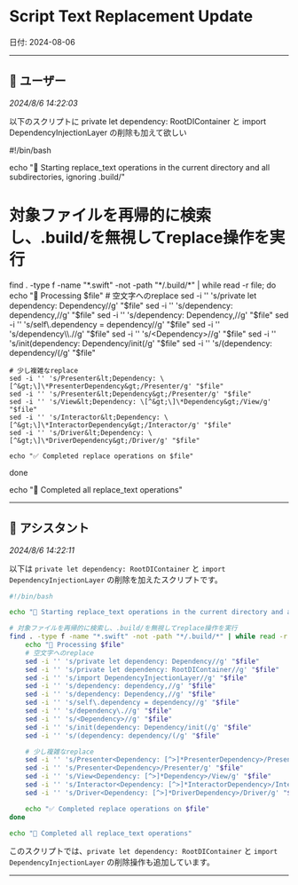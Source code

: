 # Script Text Replacement Update

日付: 2024-08-06

---

## 👤 ユーザー
*2024/8/6 14:22:03*

以下のスクリプトに
private let dependency: RootDIContainer
と
import DependencyInjectionLayer
の削除も加えて欲しい

#!/bin/bash

echo "🔄 Starting replace\_text operations in the current directory and all subdirectories, ignoring .build/"

# 対象ファイルを再帰的に検索し、.build/を無視してreplace操作を実行
find . -type f -name "\*.swift" -not -path "\*/.build/\*" | while read -r file; do
    echo "📄 Processing $file"
    # 空文字へのreplace
    sed -i '' 's/private let dependency: Dependency//g' "$file"
    sed -i '' 's/dependency: dependency,//g' "$file"
    sed -i '' 's/dependency: Dependency,//g' "$file"
    sed -i '' 's/self\\.dependency = dependency//g' "$file"
    sed -i '' 's/dependency\\.//g' "$file"
    sed -i '' 's/&lt;Dependency&gt;//g' "$file"
    sed -i '' 's/init(dependency: Dependency/init(/g' "$file"
    sed -i '' 's/(dependency: dependency/(/g' "$file"

    # 少し複雑なreplace
    sed -i '' 's/Presenter&lt;Dependency: \[^&gt;\]\*PresenterDependency&gt;/Presenter/g' "$file"
    sed -i '' 's/Presenter&lt;Dependency&gt;/Presenter/g' "$file"
    sed -i '' 's/View&lt;Dependency: \[^&gt;\]\*Dependency&gt;/View/g' "$file"
    sed -i '' 's/Interactor&lt;Dependency: \[^&gt;\]\*InteractorDependency&gt;/Interactor/g' "$file"
    sed -i '' 's/Driver&lt;Dependency: \[^&gt;\]\*DriverDependency&gt;/Driver/g' "$file"

    echo "✅ Completed replace operations on $file"
done

echo "🎉 Completed all replace\_text operations"

---

## 🤖 アシスタント
*2024/8/6 14:22:11*

以下は `private let dependency: RootDIContainer` と `import DependencyInjectionLayer` の削除を加えたスクリプトです。

```bash
#!/bin/bash

echo "🔄 Starting replace_text operations in the current directory and all subdirectories, ignoring .build/"

# 対象ファイルを再帰的に検索し、.build/を無視してreplace操作を実行
find . -type f -name "*.swift" -not -path "*/.build/*" | while read -r file; do
    echo "📄 Processing $file"
    # 空文字へのreplace
    sed -i '' 's/private let dependency: Dependency//g' "$file"
    sed -i '' 's/private let dependency: RootDIContainer//g' "$file"
    sed -i '' 's/import DependencyInjectionLayer//g' "$file"
    sed -i '' 's/dependency: dependency,//g' "$file"
    sed -i '' 's/dependency: Dependency,//g' "$file"
    sed -i '' 's/self\.dependency = dependency//g' "$file"
    sed -i '' 's/dependency\.//g' "$file"
    sed -i '' 's/<Dependency>//g' "$file"
    sed -i '' 's/init(dependency: Dependency/init(/g' "$file"
    sed -i '' 's/(dependency: dependency/(/g' "$file"

    # 少し複雑なreplace
    sed -i '' 's/Presenter<Dependency: [^>]*PresenterDependency>/Presenter/g' "$file"
    sed -i '' 's/Presenter<Dependency>/Presenter/g' "$file"
    sed -i '' 's/View<Dependency: [^>]*Dependency>/View/g' "$file"
    sed -i '' 's/Interactor<Dependency: [^>]*InteractorDependency>/Interactor/g' "$file"
    sed -i '' 's/Driver<Dependency: [^>]*DriverDependency>/Driver/g' "$file"

    echo "✅ Completed replace operations on $file"
done

echo "🎉 Completed all replace_text operations"
```

このスクリプトでは、`private let dependency: RootDIContainer` と `import DependencyInjectionLayer` の削除操作も追加しています。

---
